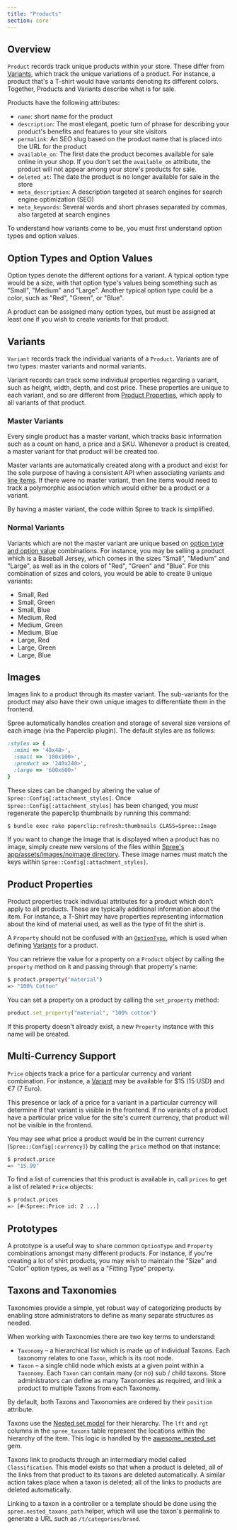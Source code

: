 ```yaml
---
title: "Products"
section: core
---
```


## Overview

`Product` records track unique products within your store. These differ from [Variants](#variants), which track the unique variations of a product. For instance, a product that's a T-shirt would have variants denoting its different colors. Together, Products and Variants describe what is for sale.

Products have the following attributes:

* `name`: short name for the product
* `description`: The most elegant, poetic turn of phrase for describing your product's benefits and features to your site visitors
* `permalink`: An SEO slug based on the product name that is placed into the URL for the product
* `available_on`: The first date the product becomes available for sale online in your shop. If you don't set the `available_on` attribute, the product will not appear among your store's products for sale.
* `deleted_at`: The date the product is no longer available for sale in the store
* `meta_description`: A description targeted at search engines for search engine optimization (SEO)
* `meta_keywords`: Several words and short phrases separated by commas, also targeted at search engines

To understand how variants come to be, you must first understand option types and option values.

## Option Types and Option Values

Option types denote the different options for a variant. A typical option type would be a size, with that option type's values being something such as "Small", "Medium" and "Large". Another typical option type could be a color, such as "Red", "Green", or "Blue".

A product can be assigned many option types, but must be assigned at least one if you wish to create variants for that product.

## Variants

`Variant` records track the individual variants of a `Product`. Variants are of two types: master variants and normal variants.

Variant records can track some individual properties regarding a variant, such as height, width, depth, and cost price. These properties are unique to each variant, and so are different from [Product Properties](#product-properties), which apply to all variants of that product.

### Master Variants

Every single product has a master variant, which tracks basic information such as a count on hand, a price and a SKU. Whenever a product is created, a master variant for that product will be created too.

Master variants are automatically created along with a product and exist for the sole purpose of having a consistent API when associating variants and [line items](orders#line-items). If there were no master variant, then line items would need to track a polymorphic association which would either be a product or a variant.

By having a master variant, the code within Spree to track  is simplified.

### Normal Variants

Variants which are not the master variant are unique based on [option type and option value](#option_type) combinations. For instance, you may be selling a product which is a Baseball Jersey, which comes in the sizes "Small", "Medium" and "Large", as well as in the colors of "Red", "Green" and "Blue". For this combination of sizes and colors, you would be able to create 9 unique variants:

* Small, Red
* Small, Green
* Small, Blue
* Medium, Red
* Medium, Green
* Medium, Blue
* Large, Red
* Large, Green
* Large, Blue

## Images

Images link to a product through its master variant. The sub-variants for the product may also have their own unique images to differentiate them in the frontend.

Spree automatically handles creation and storage of several size versions of each image (via the Paperclip plugin). The default styles are as follows:

```ruby
:styles => {
  :mini => '48x48>',
  :small => '100x100>',
  :product => '240x240>',
  :large => '600x600>'
}
```

These sizes can be changed by altering the value of `Spree::Config[:attachment_styles]`. Once `Spree::Config[:attachment_styles]` has been changed, you *must* regenerate the paperclip thumbnails by running this command:

```bash
$ bundle exec rake paperclip:refresh:thumbnails CLASS=Spree::Image
```

If you want to change the image that is displayed when a product has no image, simply create new versions of the files within [Spree's app/assets/images/noimage directory](https://github.com/spree/spree/tree/master/frontend/app/assets/images/noimage). These image names must match the keys within `Spree::Config[:attachment_styles]`.

## Product Properties

Product properties track individual attributes for a product which don't apply to all products. These are typically additional information about the item. For instance, a T-Shirt may have properties representing information about the kind of material used, as well as the type of fit the shirt is.

A `Property` should not be confused with an [`OptionType`](#option_type), which is used when defining [Variants](#variants) for a product.

You can retrieve the value for a property on a `Product` object by calling the `property` method on it and passing through that property's name:

```bash
$ product.property("material")
=> "100% Cotton"
```

You can set a property on a product by calling the `set_property` method:

```ruby
product.set_property("material", "100% cotton")
```

If this property doesn't already exist, a new `Property` instance with this name will be created.

## Multi-Currency Support

`Price` objects track a price for a particular currency and variant combination. For instance, a [Variant](#variants) may be available for $15 (15 USD) and €7 (7 Euro).

This presence or lack of a price for a variant in a particular currency will determine if that variant is visible in the frontend. If no variants of a product have a particular price value for the site's current currency, that product will not be visible in the frontend.

You may see what price a product would be in the current currency (`Spree::Config[:currency]`) by calling the `price` method on that instance:

```bash
$ product.price
=> "15.99"
```

To find a list of currencies that this product is available in, call `prices` to get a list of related `Price` objects:

```bash
$ product.prices
=> [#<Spree::Price id: 2 ...]
```

## Prototypes

A prototype is a useful way to share common `OptionType` and `Property` combinations amongst many different products. For instance, if you're creating a lot of shirt products, you may wish to maintain the "Size" and "Color" option types, as well as a "Fitting Type" property.

## Taxons and Taxonomies

Taxonomies provide a simple, yet robust way of categorizing products by enabling store administrators to define as many separate structures as needed.

When working with Taxonomies there are two key terms to understand:

* `Taxonomy` – a hierarchical list which is made up of individual Taxons. Each taxonomy relates to one `Taxon`, which is its root node.
* `Taxon` – a single child node which exists at a given point within a `Taxonomy`. Each `Taxon` can contain many (or no) sub / child taxons. Store administrators can define as many Taxonomies as required, and link a product to multiple Taxons from each Taxonomy.

By default, both Taxons and Taxonomies are ordered by their `position` attribute.

Taxons use the [Nested set model](http://en.wikipedia.org/wiki/Nested_set_model) for their hierarchy. The `lft` and `rgt` columns in the `spree_taxons` table represent the locations within the hierarchy of the item. This logic is handled by the [awesome_nested_set](https://github.com/collectiveidea/awesome_nested_set) gem.

Taxons link to products through an intermediary model called `Classification`. This model exists so that when a product is deleted, all of the links from that product to its taxons are deleted automatically. A similar action takes place when a taxon is deleted; all of the links to products are deleted automatically.

Linking to a taxon in a controller or a template should be done using the `spree.nested_taxons_path` helper, which will use the taxon's permalink to
generate a URL such as `/t/categories/brand`.